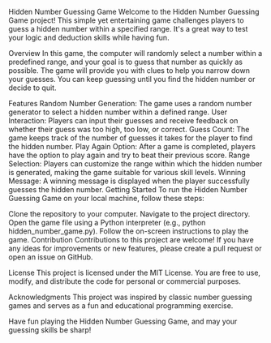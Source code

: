 Hidden Number Guessing Game
Welcome to the Hidden Number Guessing Game project! This simple yet entertaining game challenges players to guess a hidden number within a specified range. It's a great way to test your logic and deduction skills while having fun.

Overview
In this game, the computer will randomly select a number within a predefined range, and your goal is to guess that number as quickly as possible. The game will provide you with clues to help you narrow down your guesses. You can keep guessing until you find the hidden number or decide to quit.

Features
Random Number Generation: The game uses a random number generator to select a hidden number within a defined range.
User Interaction: Players can input their guesses and receive feedback on whether their guess was too high, too low, or correct.
Guess Count: The game keeps track of the number of guesses it takes for the player to find the hidden number.
Play Again Option: After a game is completed, players have the option to play again and try to beat their previous score.
Range Selection: Players can customize the range within which the hidden number is generated, making the game suitable for various skill levels.
Winning Message: A winning message is displayed when the player successfully guesses the hidden number.
Getting Started
To run the Hidden Number Guessing Game on your local machine, follow these steps:

Clone the repository to your computer.
Navigate to the project directory.
Open the game file using a Python interpreter (e.g., python hidden_number_game.py).
Follow the on-screen instructions to play the game.
Contribution
Contributions to this project are welcome! If you have any ideas for improvements or new features, please create a pull request or open an issue on GitHub.

License
This project is licensed under the MIT License. You are free to use, modify, and distribute the code for personal or commercial purposes.

Acknowledgments
This project was inspired by classic number guessing games and serves as a fun and educational programming exercise.

Have fun playing the Hidden Number Guessing Game, and may your guessing skills be sharp!


